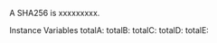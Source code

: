 A SHA256 is xxxxxxxxx.Instance Variables	totalA:		<Object>	totalB:		<Object>	totalC:		<Object>	totalD:		<Object>	totalE:		<Object>	totalF:		<Object>	totalG:		<Object>	totalH:		<Object>	totals:		<Object>totalA	- xxxxxtotalB	- xxxxxtotalC	- xxxxxtotalD	- xxxxxtotalE	- xxxxxtotalF	- xxxxxtotalG	- xxxxxtotalH	- xxxxxtotals	- xxxxx
